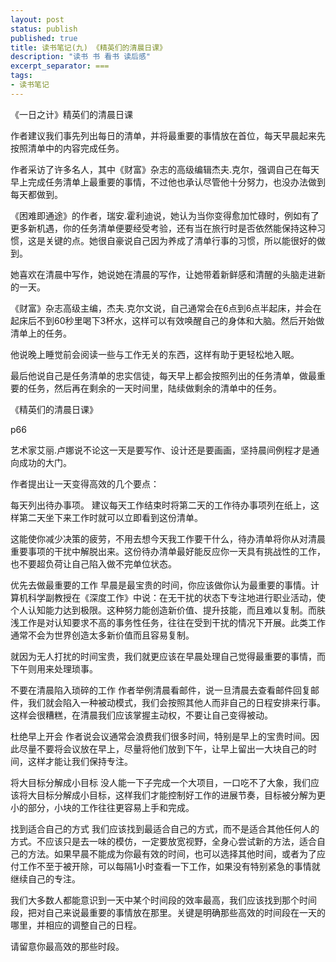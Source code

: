 ```yaml
---
layout: post
status: publish
published: true
title: 读书笔记(九) 《精英们的清晨日课》
description: "读书 书 看书 读后感"
excerpt_separator: ===
tags:
- 读书笔记
---
```



《一日之计》精英们的清晨日课
 
作者建议我们事先列出每日的清单，并将最重要的事情放在首位，每天早晨起来先按照清单中的内容完成任务。

作者采访了许多名人，其中《财富》杂志的高级编辑杰夫.克尔，强调自己在每天早上完成任务清单上最重要的事情，不过他也承认尽管他十分努力，也没办法做到每天都做到。

《困难即通途》的作者，瑞安.霍利迪说，她认为当你变得愈加忙碌时，例如有了更多新机遇，你的任务清单便要经受考验，还有当在旅行时是否依然能保持这种习惯，这是关键的点。她很自豪说自己因为养成了清单行事的习惯，所以能很好的做到。
 
她喜欢在清晨中写作，她说她在清晨的写作，让她带着新鲜感和清醒的头脑走进新的一天。

《财富》杂志高级主编，杰夫.克尔文说，自己通常会在6点到6点半起床，并会在起床后不到60秒里喝下3杯水，这样可以有效唤醒自己的身体和大脑。然后开始做清单上的任务。
 
他说晚上睡觉前会阅读一些与工作无关的东西，这样有助于更轻松地入眠。

最后他说自己是任务清单的忠实信徒，每天早上都会按照列出的任务清单，做最重要的任务，然后再在剩余的一天时间里，陆续做剩余的清单中的任务。

《精英们的清晨日课》
 
p66
 
艺术家艾丽.卢娜说不论这一天是要写作、设计还是要画画，坚持晨间例程才是通向成功的大门。
 
作者提出让一天变得高效的几个要点：
 
每天列出待办事项。
建议每天工作结束时将第二天的工作待办事项列在纸上，这样第二天坐下来工作时就可以立即看到这份清单。
 
这能使你减少决策的疲劳，不用去想今天我工作要干什么，待办清单将你从对清晨重要事项的干扰中解脱出来。这份待办清单最好能反应你一天具有挑战性的工作，也不要超负荷让自己陷入做不完单位状态。
 
优先去做最重要的工作
早晨是最宝贵的时间，你应该做你认为最重要的事情。计算机科学副教授在《深度工作》中说：在无干扰的状态下专注地进行职业活动，使个人认知能力达到极限。这种努力能创造新价值、提升技能，而且难以复制。而肤浅工作是对认知要求不高的事务性任务，往往在受到干扰的情况下开展。此类工作通常不会为世界创造太多新价值而且容易复制。
 
就因为无人打扰的时间宝贵，我们就更应该在早晨处理自己觉得最重要的事情，而下午则用来处理琐事。
 
不要在清晨陷入琐碎的工作
作者举例清晨看邮件，说一旦清晨去查看邮件回复邮件，我们就会陷入一种被动模式，我们会按照其他人而非自己的日程安排来行事。这样会很糟糕，在清晨我们应该掌握主动权，不要让自己变得被动。
 
杜绝早上开会
作者说会议通常会浪费我们很多时间，特别是早上的宝贵时间。因此尽量不要将会议放在早上，尽量将他们放到下午，让早上留出一大块自己的时间，这样才能让我们保持专注。
 
将大目标分解成小目标
没人能一下子完成一个大项目，一口吃不了大象，我们应该将大目标分解成小目标，这样我们才能控制好工作的进展节奏，目标被分解为更小的部分，小块的工作往往更容易上手和完成。
 
找到适合自己的方式
我们应该找到最适合自己的方式，而不是适合其他任何人的方式。不应该只是去一味的模仿，一定要放宽视野，全身心尝试新的方法，适合自己的方法。如果早晨不能成为你最有效的时间，也可以选择其他时间，或者为了应付工作不至于被开除，可以每隔1小时查看一下工作，如果没有特别紧急的事情就继续自己的专注。
 
我们大多数人都能意识到一天中某个时间段的效率最高，我们应该找到那个时间段，把对自己来说最重要的事情放在那里。关键是明确那些高效的时间段在一天的哪里，并相应的调整自己的日程。
 
请留意你最高效的那些时段。